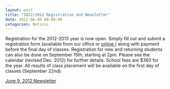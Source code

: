 ```yaml
---
layout: post
title: "2012/2013 Registration and Newsletter"
date: 2012-06-09 00:00:00
categories: Notices
---
```


Registration for the 2012-2013 year is now open. Simply fill out and submit a
registration form (available from our office or
[ online ](/docs/2012/regform.pdf)) along with payment before the final day of
classes. Registration for new and returning students can also be done on
September 15th, starting at 2pm. Please see the calendar (revised Dec. 2012) for
further details. School fees are $360 for the year. All results of class
placement will be available on the first day of classes (September 22nd).

[ June 9, 2012 Newsletter ](/docs/newsletters/newsletter_120609.pdf)

